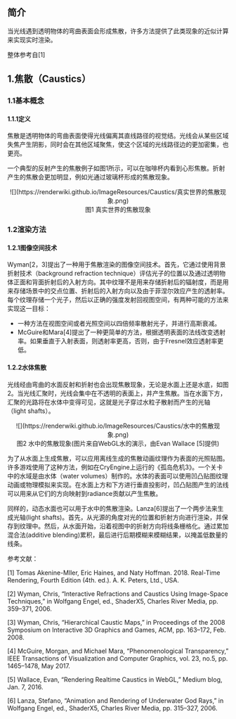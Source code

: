 ## 简介

当光线遇到透明物体的弯曲表面会形成焦散，许多方法提供了此类现象的近似计算来实现实时渲染。

整体参考自[1]

## 1.焦散（Caustics）

### 1.1基本概念

#### 1.1.1定义

焦散是透明物体的弯曲表面使得光线偏离其直线路径的视觉结。光线会从某些区域失焦产生阴影，同时会在其他区域聚焦，使这个区域的光线路径边的更加密集，也更亮。

一个典型的反射产生的焦散例子如图1所示，可以在咖啡杯内看到心形焦散。折射产生的焦散会更加明显，例如光通过玻璃杯形成的焦散现象。

<div align=center>![](https://renderwiki.github.io/ImageResources/Caustics/真实世界的焦散现象.png)</div>

<center>图1 真实世界的焦散现象 </center>

### 1.2渲染方法

#### 1.2.1图像空间技术

Wyman[2，3]提出了一种用于焦散渲染的图像空间技术。首先，它通过使用背景折射技术（background refraction technique）评估光子的位置以及通过透明物体正面和背面折射后的入射方向。其中纹理不是用来存储折射后的辐射度，而是用来存储场景中的交点位置、折射后的入射方向以及由于菲涅尔效应产生的透射率。每个纹理存储一个光子，然后以正确的强度发射回视图空间，有两种可能的方法来实现这一目标：

- 一种方法在视图空间或者光照空间以四倍频率散射光子，并进行高斯衰减。
- McGuire和Mara[4]提出了一种更简单的方法，根据透明表面的法线改变透射率。如果垂直于入射表面，则透射率更高，否则，由于Fresnel效应透射率更低。

#### 1.2.2水体焦散

光线经由弯曲的水面反射和折射也会出现焦散现象，无论是水面上还是水底，如图2。当光线汇聚时，光线会集中在不透明的表面上，并产生焦散。当在水面下方，汇聚的光路将在水体中变得可见，这就是光子穿过水粒子散射而产生的光轴（light shafts）。

<div align=center>![](https://renderwiki.github.io/ImageResources/Caustics/水中的焦散现象.png)</div>

<center>图2 水中的焦散现象(图片来自WebGL水的演示，由Evan Wallace [5]提供) </center>

为了从水面上生成焦散，可以应用离线生成的焦散动画纹理作为表面的光照贴图。许多游戏使用了这种方法，例如在CryEngine上运行的《孤岛危机3》。一个关卡中的水域是由水体（water volumes）制作的。水体的表面可以使用凹凸贴图纹理动画或物理模拟来实现。在水面上方和下方进行垂直投影时，凹凸贴图产生的法线可以用来从它们的方向映射到radiance贡献以产生焦散。

同样的，动态水面也可以用于水中的焦散渲染。Lanza[6]提出了一个两步法来生成光轴(light shafts)。首先，从光源的角度对光的位置和折射方向进行渲染，并保存到纹理中。然后，从水面开始，沿着视图中的折射方向将线条栅格化。通过累加混合法(additive blending)累积，最后进行后期模糊来模糊结果，以掩盖低数量的线条。

参考文献：

[1] Tomas Akenine-Mller, Eric Haines, and Naty Hoffman. 2018. Real-Time Rendering, Fourth Edition (4th. ed.). A. K. Peters, Ltd., USA.

[2] Wyman, Chris, “Interactive Refractions and Caustics Using Image-Space Techniques,” in Wolfgang Engel, ed., ShaderX5, Charles River Media, pp. 359–371, 2006.

[3] Wyman, Chris, “Hierarchical Caustic Maps,” in Proceedings of the 2008 Symposium on Interactive 3D Graphics and Games, ACM, pp. 163–172, Feb. 2008.

[4] McGuire, Morgan, and Michael Mara, “Phenomenological Transparency,” IEEE Transactions of Visualization and Computer Graphics, vol. 23, no.5, pp. 1465–1478, May 2017.

[5] Wallace, Evan, “Rendering Realtime Caustics in WebGL,” Medium blog, Jan. 7, 2016.

[6] Lanza, Stefano, “Animation and Rendering of Underwater God Rays,” in Wolfgang Engel, ed., ShaderX5, Charles River Media, pp. 315–327, 2006.

